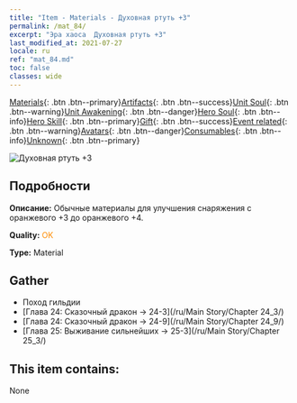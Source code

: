 ```yaml
---
title: "Item - Materials - Духовная ртуть +3"
permalink: /mat_84/
excerpt: "Эра хаоса  Духовная ртуть +3"
last_modified_at: 2021-07-27
locale: ru
ref: "mat_84.md"
toc: false
classes: wide
---
```

 [Materials](/ItemsRU/){: .btn .btn--primary}[Artifacts](/ItemsRU/Artifacts/){: .btn .btn--success}[Unit Soul](/ItemsRU/UnitSoul/){: .btn .btn--warning}[Unit Awakening](/ItemsRU/UnitAwakening/){: .btn .btn--danger}[Hero Soul](/ItemsRU/HeroSoul/){: .btn .btn--info}[Hero Skill](/ItemsRU/HeroSkill/){: .btn .btn--primary}[Gift](/ItemsRU/Gift/){: .btn .btn--success}[Event related](/ItemsRU/Events/){: .btn .btn--warning}[Avatars](/ItemsRU/Avatars/){: .btn .btn--danger}[Consumables](/ItemsRU/Consumables/){: .btn .btn--info}[Unknown](/ItemsRU/Unknown/){: .btn .btn--primary}

 ![Духовная ртуть +3](/images/t/i_cailiao_shuiyin3.png)

## Подробности
 **Описание:** Обычные материалы для улучшения снаряжения c оранжевого +3 до оранжевого +4.

 **Quality:** <span style="color: #FF8C00">OK</span>

 **Type:** Material

## Gather

*    Поход гильдии 
*    [Глава 24: Сказочный дракон -> 24-3](/ru/Main Story/Chapter 24_3/) 
*    [Глава 24: Сказочный дракон -> 24-9](/ru/Main Story/Chapter 24_9/) 
*    [Глава 25: Выживание сильнейших -> 25-3](/ru/Main Story/Chapter 25_3/) 

## This item contains:

  None

